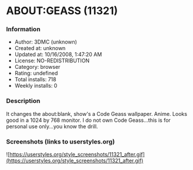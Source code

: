 # ABOUT:GEASS (11321)

### Information
- Author: 3DMC (unknown)
- Created at: unknown
- Updated at: 10/16/2008, 1:47:20 AM
- License: NO-REDISTRIBUTION
- Category: browser
- Rating: undefined
- Total installs: 718
- Weekly installs: 0


### Description
It changes the about:blank, show's a Code Geass wallpaper.
Anime.
Looks good in a 1024 by 768 monitor.
I do not own Code Geass...this is for personal use only...you know the drill.


### Screenshots (links to userstyles.org)
![https://userstyles.org/style_screenshots/11321_after.gif](https://userstyles.org/style_screenshots/11321_after.gif)


